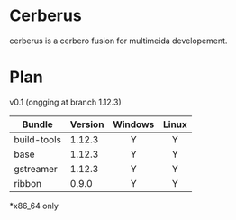 # Cerberus

cerberus is a cerbero fusion for multimeida developement.



# Plan

v0.1 (ongging at branch 1.12.3)

| Bundle      | Version    | Windows  | Linux |
| --------    | ------     | :-----:  |:----: |
| build-tools | 1.12.3     |   Y      |   Y   |
| base        | 1.12.3     |   Y      |   Y   |
| gstreamer   | 1.12.3     |   Y      |   Y   |
| ribbon      | 0.9.0      |   Y      |   Y   |

*x86_64 only
